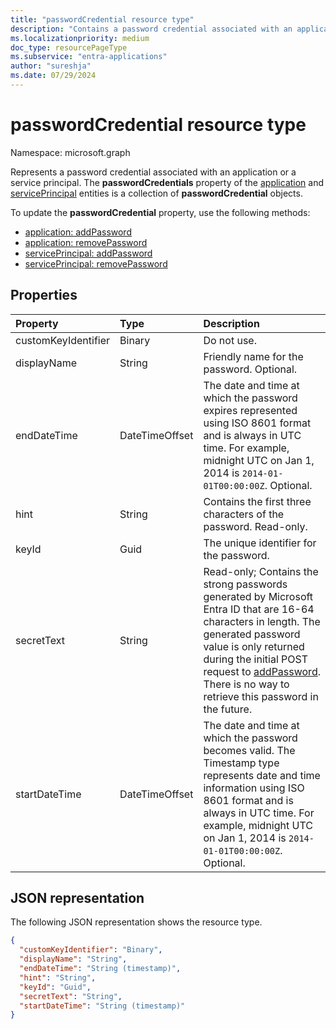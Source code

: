 ```yaml
---
title: "passwordCredential resource type"
description: "Contains a password credential associated with an application or a service principal."
ms.localizationpriority: medium
doc_type: resourcePageType
ms.subservice: "entra-applications"
author: "sureshja"
ms.date: 07/29/2024
---
```


# passwordCredential resource type

Namespace: microsoft.graph

Represents a password credential associated with an application or a service principal. The **passwordCredentials** property of the [application](application.md) and [servicePrincipal](serviceprincipal.md) entities is a collection of **passwordCredential** objects.

To update the **passwordCredential** property, use the following methods:
- [application: addPassword](../api/application-addpassword.md)
- [application: removePassword](../api/application-removepassword.md)
- [servicePrincipal: addPassword](../api/serviceprincipal-addpassword.md)
- [servicePrincipal: removePassword](../api/serviceprincipal-removepassword.md)

## Properties
| Property	   | Type	|Description|
|:---------------|:--------|:----------|
| customKeyIdentifier | Binary | Do not use. |
| displayName | String | Friendly name for the password. Optional. |
| endDateTime | DateTimeOffset | The date and time at which the password expires represented using ISO 8601 format and is always in UTC time. For example, midnight UTC on Jan 1, 2014 is `2014-01-01T00:00:00Z`. Optional. |
| hint | String | Contains the first three characters of the password. Read-only. |
| keyId | Guid | The unique identifier for the password. |
| secretText | String | Read-only; Contains the strong passwords generated by Microsoft Entra ID that are 16-64 characters in length. The generated password value is only returned during the initial POST request to [addPassword](../api/application-addpassword.md). There is no way to retrieve this password in the future. |
| startDateTime | DateTimeOffset | The date and time at which the password becomes valid. The Timestamp type represents date and time information using ISO 8601 format and is always in UTC time. For example, midnight UTC on Jan 1, 2014 is `2014-01-01T00:00:00Z`. Optional. |

<!-- uuid: 8fcb5dbc-d5aa-4681-8e31-b001d5168d79
2015-10-25 14:57:30 UTC -->
<!--
{
  "type": "#page.annotation",
  "description": "passwordCredential resource",
  "keywords": "",
  "section": "documentation",
  "tocPath": "",
  "suppressions": []
}
-->


## JSON representation

The following JSON representation shows the resource type.

<!-- {
  "blockType": "resource",
  "optionalProperties": [

  ],
  "@odata.type": "microsoft.graph.passwordCredential",
  "baseType": null
}-->

```json
{
  "customKeyIdentifier": "Binary",
  "displayName": "String",
  "endDateTime": "String (timestamp)",
  "hint": "String",
  "keyId": "Guid",
  "secretText": "String",
  "startDateTime": "String (timestamp)"
}
```

<!-- uuid: 16cd6b66-4b1a-43a1-adaf-3a886856ed98
2019-02-04 14:57:30 UTC -->
<!-- {
  "type": "#page.annotation",
  "description": "passwordCredential resource",
  "keywords": "",
  "section": "documentation",
  "tocPath": ""
}-->
